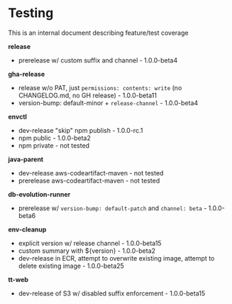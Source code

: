 # Testing

This is an internal document describing feature/test coverage

**release**
- prerelease w/ custom suffix and channel - 1.0.0-beta4

**gha-release**
- release w/o PAT, just `permissions: contents: write` (no CHANGELOG.md, no GH release) - 1.0.0-beta11
- version-bump: default-minor + `release-channel` - 1.0.0-beta4

**envctl**
- dev-release "skip" npm publish - 1.0.0-rc.1
- npm public - 1.0.0-beta2
- npm private - not tested

**java-parent**
- dev-release aws-codeartifact-maven - not tested
- prerelease aws-codeartifact-maven - not tested

**db-evolution-runner**
- prerelease w/ `version-bump: default-patch` and `channel: beta` - 1.0.0-beta6

**env-cleanup**
- explicit version w/ release channel - 1.0.0-beta15
- custom summary with ${version} - 1.0.0-beta2
- dev-release in ECR, attempt to overwrite existing image, attempt to delete existing image - 1.0.0-beta25

**tt-web**
- dev-release of S3 w/ disabled suffix enforcement - 1.0.0-beta15
